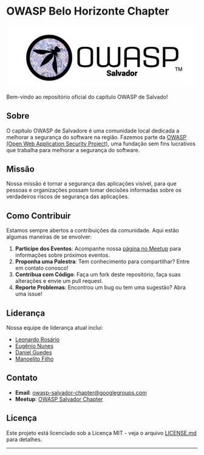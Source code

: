 # OWASP Belo Horizonte Chapter

![OWASP BH Logo](assets/images/owasp_ssa.png)

Bem-vindo ao repositório oficial do capítulo OWASP de Salvado!

## Sobre

O capítulo OWASP de Salvadore é uma comunidade local dedicada a melhorar a segurança do software na região. Fazemos parte da [OWASP (Open Web Application Security Project)](https://owasp.org/), uma fundação sem fins lucrativos que trabalha para melhorar a segurança do software.

## Missão

Nossa missão é tornar a segurança das aplicações visível, para que pessoas e organizações possam tomar decisões informadas sobre os verdadeiros riscos de segurança das aplicações.



## Como Contribuir

Estamos sempre abertos a contribuições da comunidade. Aqui estão algumas maneiras de se envolver:

1. **Participe dos Eventos**: Acompanhe nossa [página no Meetup](https://www.meetup.com/owasp-salvador-chapter/) para informações sobre próximos eventos.
2. **Proponha uma Palestra**: Tem conhecimento para compartilhar? Entre em contato conosco!
3. **Contribua com Código**: Faça um fork deste repositório, faça suas alterações e envie um pull request.
4. **Reporte Problemas**: Encontrou um bug ou tem uma sugestão? Abra uma issue!

## Liderança

Nossa equipe de liderança atual inclui:

* [Leonardo Rosário](mailto:leonardo.rosario@owasp.org)
* [Eugênio Nunes](mailto:eugenio.nunes@owasp.org)
* [Daniel Guedes](mailto:daniel.guedes@owasp.org)
* [Manoelito Filho](mailto:manoelito.filho@owasp.org)


## Contato

- **Email**: [owasp-salvador-chapter@googlegroups.com](mailto:owasp-salvador-chapter@googlegroups.com)
- **Meetup**: [OWASP Salvador Chapter](https://www.meetup.com/owasp-belo-horizonte-chapter/)


## Licença

Este projeto está licenciado sob a Licença MIT - veja o arquivo [LICENSE.md](LICENSE.md) para detalhes.

---
